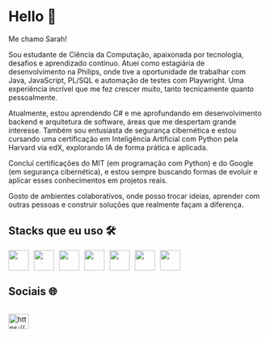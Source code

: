 # Hello 👋

Me chamo Sarah! 

Sou estudante de Ciência da Computação, apaixonada por tecnologia, desafios e aprendizado contínuo. Atuei como estagiária de desenvolvimento na Philips, onde tive a oportunidade de trabalhar com Java, JavaScript, PL/SQL e automação de testes com Playwright. Uma experiência incrível que me fez crescer muito, tanto tecnicamente quanto pessoalmente.

Atualmente, estou aprendendo C# e me aprofundando em desenvolvimento backend e arquitetura de software, áreas que me despertam grande interesse. Também sou entusiasta de segurança cibernética e estou cursando uma certificação em Inteligência Artificial com Python pela Harvard via edX, explorando IA de forma prática e aplicada.

Concluí certificações do MIT (em programação com Python) e do Google (em segurança cibernética), e estou sempre buscando formas de evoluir e aplicar esses conhecimentos em projetos reais.

Gosto de ambientes colaborativos, onde posso trocar ideias, aprender com outras pessoas e construir soluções que realmente façam a diferença.

## Stacks que eu uso 🛠️  
<div style="display: flex; gap: 10px; align-items: center;">

<img src="https://cdn.jsdelivr.net/gh/devicons/devicon/icons/html5/html5-original.svg" width="40"/>
<img src="https://cdn.jsdelivr.net/gh/devicons/devicon/icons/css3/css3-original.svg" width="40"/>
<img src="https://cdn.jsdelivr.net/gh/devicons/devicon/icons/javascript/javascript-original.svg" width="40"/>
<img src="https://cdn.jsdelivr.net/gh/devicons/devicon/icons/csharp/csharp-original.svg" width="40"/>
<img src="https://cdn.jsdelivr.net/gh/devicons/devicon/icons/dot-net/dot-net-original.svg" width="40"/>
<img src="https://cdn.jsdelivr.net/gh/devicons/devicon/icons/java/java-original.svg" width="40"/>
<img src="https://cdn.jsdelivr.net/gh/devicons/devicon/icons/oracle/oracle-original.svg" width="40"/>

</div>

## Sociais 🌐

<div style="display: flex; gap: 10px; align-items: center;">
  
<a href="https://linkedin.com/in/https://www.linkedin.com/in/sarah-santos-1977b5279/" target="blank"><img align="center" src="https://raw.githubusercontent.com/rahuldkjain/github-profile-readme-generator/master/src/images/icons/Social/linked-in-alt.svg" alt="https://www.linkedin.com/in/sarah-santos-1977b5279/" height="30" width="40"/></a>

</div>


